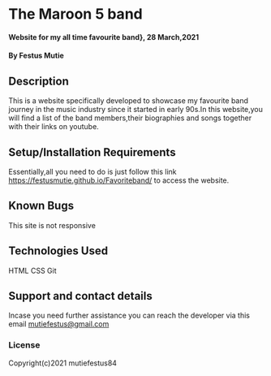 # The Maroon 5 band
####  Website for my all time favourite band}, 28 March,2021
#### By Festus Mutie
## Description
This is a website specifically developed to showcase my favourite band journey in the music industry since it started in early 90s.In this website,you will find a list of the band members,their biographies and songs together with their links on youtube. 
## Setup/Installation Requirements
Essentially,all you need to do is just follow this link https://festusmutie.github.io/Favoriteband/  to access the website.
## Known Bugs
This site is not responsive
## Technologies Used
HTML
CSS
Git
## Support and contact details
Incase you need further assistance you can reach the developer via this email mutiefestus@gmail.com
### License

Copyright(c)2021 mutiefestus84
